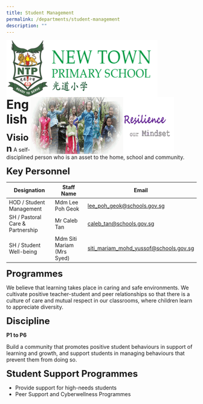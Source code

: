 ```yaml
---
title: Student Management
permalink: /departments/student-management
description: ""
---
```

<img src="/images/logosub.png" style="width:400px;height:150px;margin-left:0px;" align = "left">

<img src="/images/Header%20GIF.gif" style="width:380px;height:150px;margin-right:60px;" align = "right">
<br><br><br><br><br><br>

**<font size=6>English</font>**

**<font size=5>Vision</font>** 
A self-disciplined person who is an asset to the home, school and community.  

**<font size=5>Key Personnel</font>** 

| Designation | Staff Name | Email |
| --- | --- | --- |
| HOD / Student Management | Mdm Lee Poh Geok | [lee\_poh\_geok@schools.gov.sg](mailto:lee_poh_geok@schools.gov.sg) |
| SH / Pastoral Care & Partnership | Mr Caleb Tan | [caleb\_tan@schools.gov.sg](mailto:caleb_tan@schools.gov.sg) |
| SH / Student Well-being | Mdm Siti Mariam (Mrs Syed) | [siti\_mariam\_mohd\_yussof@schools.gov.sg](mailto:siti_mariam_mohd_yussof@schools.gov.sg) |

  
  
**<font size=5>Programmes</font>** 


We believe that learning takes place in caring and safe environments. We cultivate positive teacher-student and peer relationships so that there is a culture of care and mutual respect in our classrooms, where children learn to appreciate diversity.  
  
  
**<font size=5>Discipline</font>** 


**P1 to P6**  

Build a community that promotes positive student behaviours in support of learning and growth, and support students in managing behaviours that prevent them from doing so.  


**<font size=5>Student Support Programmes</font>** 


*   Provide support for high-needs students 
*   Peer Support and Cyberwellness Programmes